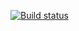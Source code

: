 [![Build status](https://ci.appveyor.com/api/projects/status/k0wyipirhsgm6ybn?svg=true)](https://ci.appveyor.com/project/Vurhis1/patterns-task1)
